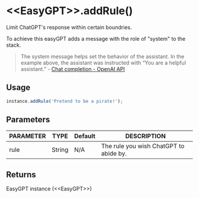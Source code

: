 # &lt;&lt;EasyGPT&gt;&gt;.addRule()

Limit ChatGPT's response within certain boundries.

To achieve this easyGPT adds a message with the role of "system" to the stack.

> The system message helps set the behavior of the assistant. In the example above, the assistant was instructed with “You are a helpful assistant.” - [Chat completion - OpenAI API](https://platform.openai.com/docs/guides/chat/introduction)
## Usage

```js
instance.addRule('Pretend to be a pirate!');
```

## Parameters

| PARAMETER | TYPE | Default | DESCRIPTION |
|-----------|------|---------|-------------|
|rule    |String|N/A      |The rule you wish ChatGPT to abide by.|

## Returns
EasyGPT instance (&lt;&lt;EasyGPT&gt;&gt;)